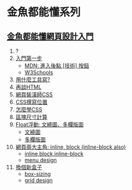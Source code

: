 # 金魚都能懂系列

## [金魚都能懂網頁設計入門](https://www.youtube.com/playlist?list=PLqivELodHt3iL9PgGHg0_EF86FwdiqCre)

1. ?
1. [入門第一步](https://www.youtube.com/watch?v=ZavL9y4Adrk)
    - [MDN: 進入後點 [技術] 按鈕](https://developer.mozilla.org/zh-TW/)
    - [W3Schools](https://www.w3schools.com/)
1. [用什麼工具寫?](https://www.youtube.com/watch?v=0XhNnLOJO_0)
1. [再談HTML](https://www.youtube.com/watch?v=88qmvi4snuo)
1. [網頁裝潢師CSS](https://www.youtube.com/watch?v=PN6pV_ZLHqc)
1. [CSS撰寫位置](https://www.youtube.com/watch?v=z3A_3LmgC6Q)
1. [怎麼學CSS](https://www.youtube.com/watch?v=h7wJ2YZarFc)
1. [區塊尺寸計算](https://www.youtube.com/watch?v=MV9_P6klL-Q)
1. [Float浮動: 文繞圖、多欄版面](https://www.youtube.com/watch?v=-AO1IdBTY5c)
    - [文繞圖](./web-design-head-first/09/float00.html)
    - [多欄版面](./web-design-head-first/09/float01.html)
1. [網頁兩大主角: inline, block (inline-block also)](https://www.youtube.com/watch?v=TtvQsVjt9t8)
    - [inline,block,inline-block](./web-design-head-first/10/inline-block.html)
    - [menu design](./web-design-head-first/10/menu.html)
1. [換個新盒子](https://www.youtube.com/watch?v=O8EOgg-hhvI)
    - [box-sizing](./web-design-head-first/11/box.html)
    - [grid design](./web-design-head-first/11/grid-wrap.html)
